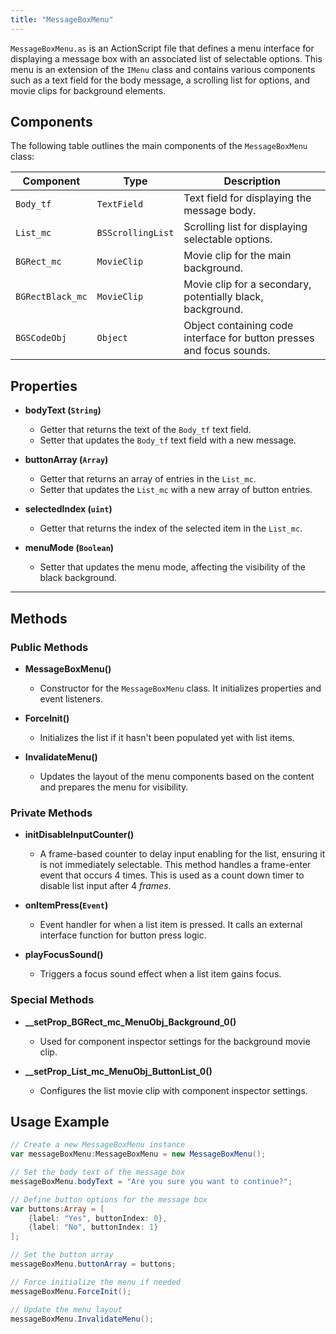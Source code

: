 ```yaml
---
title: "MessageBoxMenu"
---
```


`MessageBoxMenu.as` is an ActionScript file that defines a menu interface for displaying a message box with an associated list of selectable options.
This menu is an extension of the `IMenu` class and contains various components such as a text field for the body message, a scrolling list for options, and movie clips for background elements.


## Components

The following table outlines the main components of the `MessageBoxMenu` class:

| Component          | Type                 | Description                                           |
|--------------------|----------------------|-------------------------------------------------------|
| `Body_tf`          | `TextField`          | Text field for displaying the message body.           |
| `List_mc`          | `BSScrollingList`    | Scrolling list for displaying selectable options.     |
| `BGRect_mc`        | `MovieClip`          | Movie clip for the main background.                   |
| `BGRectBlack_mc`   | `MovieClip`          | Movie clip for a secondary, potentially black, background. |
| `BGSCodeObj`       | `Object`             | Object containing code interface for button presses and focus sounds. |

## Properties

- **bodyText (`String`)**
  - Getter that returns the text of the `Body_tf` text field.
  - Setter that updates the `Body_tf` text field with a new message.

- **buttonArray (`Array`)**
  - Getter that returns an array of entries in the `List_mc`.
  - Setter that updates the `List_mc` with a new array of button entries.

- **selectedIndex (`uint`)**
  - Getter that returns the index of the selected item in the `List_mc`.

- **menuMode (`Boolean`)**
  - Setter that updates the menu mode, affecting the visibility of the black background.

---

## Methods

### Public Methods

- **MessageBoxMenu()**
  - Constructor for the `MessageBoxMenu` class. It initializes properties and event listeners.

- **ForceInit()**
  - Initializes the list if it hasn't been populated yet with list items.

- **InvalidateMenu()**
  - Updates the layout of the menu components based on the content and prepares the menu for visibility.

### Private Methods

- **initDisableInputCounter()**
  - A frame-based counter to delay input enabling for the list, ensuring it is not immediately selectable.
This method handles a frame-enter event that occurs 4 times.
This is used as a count down timer to disable list input after 4 *frames*.

- **onItemPress(`Event`)**
  - Event handler for when a list item is pressed. It calls an external interface function for button press logic.

- **playFocusSound()**
  - Triggers a focus sound effect when a list item gains focus.

### Special Methods

- **__setProp_BGRect_mc_MenuObj_Background_0()**
  - Used for component inspector settings for the background movie clip.

- **__setProp_List_mc_MenuObj_ButtonList_0()**
  - Configures the list movie clip with component inspector settings.


## Usage Example

```actionscript
// Create a new MessageBoxMenu instance
var messageBoxMenu:MessageBoxMenu = new MessageBoxMenu();

// Set the body text of the message box
messageBoxMenu.bodyText = "Are you sure you want to continue?";

// Define button options for the message box
var buttons:Array = [
    {label: "Yes", buttonIndex: 0},
    {label: "No", buttonIndex: 1}
];

// Set the button array
messageBoxMenu.buttonArray = buttons;

// Force initialize the menu if needed
messageBoxMenu.ForceInit();

// Update the menu layout
messageBoxMenu.InvalidateMenu();
```
